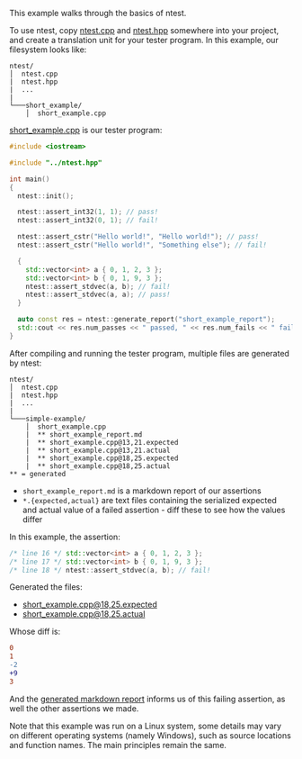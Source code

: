 This example walks through the basics of ntest.

To use ntest, copy [ntest.cpp](../ntest.cpp) and [ntest.hpp](../ntest.hpp) somewhere into your project, and create a translation unit for your tester program. In this example, our filesystem looks like:

```
ntest/
│  ntest.cpp
|  ntest.hpp
|  ...
|
└───short_example/
    │  short_example.cpp
```

[short_example.cpp](short_example.cpp) is our tester program:

```cpp
#include <iostream>

#include "../ntest.hpp"

int main()
{
  ntest::init();

  ntest::assert_int32(1, 1); // pass!
  ntest::assert_int32(0, 1); // fail!

  ntest::assert_cstr("Hello world!", "Hello world!"); // pass!
  ntest::assert_cstr("Hello world!", "Something else"); // fail!

  {
    std::vector<int> a { 0, 1, 2, 3 };
    std::vector<int> b { 0, 1, 9, 3 };
    ntest::assert_stdvec(a, b); // fail!
    ntest::assert_stdvec(a, a); // pass!
  }

  auto const res = ntest::generate_report("short_example_report");
  std::cout << res.num_passes << " passed, " << res.num_fails << " failed\n";
}
```

After compiling and running the tester program, multiple files are generated by ntest:

```text
ntest/
│  ntest.cpp
|  ntest.hpp
|  ...
|
└───simple-example/
    │  short_example.cpp
    |  ** short_example_report.md
    |  ** short_example.cpp@13,21.expected
    |  ** short_example.cpp@13,21.actual
    |  ** short_example.cpp@18,25.expected
    |  ** short_example.cpp@18,25.actual
** = generated
```

- `short_example_report.md` is a markdown report of our assertions
- `*.{expected,actual}` are text files containing the serialized expected and actual value of a failed assertion - diff these to see how the values differ

In this example, the assertion:

```cpp
/* line 16 */ std::vector<int> a { 0, 1, 2, 3 };
/* line 17 */ std::vector<int> b { 0, 1, 9, 3 };
/* line 18 */ ntest::assert_stdvec(a, b); // fail!
```

Generated the files:
- [short_example.cpp@18,25.expected](./short_example.cpp@18,25.expected)
- [short_example.cpp@18,25.actual](./short_example.cpp@18,25.actual)

Whose diff is:

```diff
0
1
-2
+9
3
```

And the [generated markdown report](short_example_report.md) informs us of this failing assertion, as well the other assertions we made.

Note that this example was run on a Linux system, some details may vary on different operating systems (namely Windows), such as source locations and function names. The main principles remain the same.
